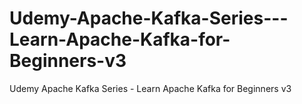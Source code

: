 # Udemy-Apache-Kafka-Series---Learn-Apache-Kafka-for-Beginners-v3
Udemy Apache Kafka Series - Learn Apache Kafka for Beginners v3
